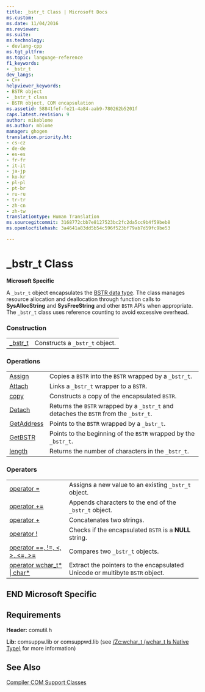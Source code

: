 ```yaml
---
title: _bstr_t Class | Microsoft Docs
ms.custom: 
ms.date: 11/04/2016
ms.reviewer: 
ms.suite: 
ms.technology:
- devlang-cpp
ms.tgt_pltfrm: 
ms.topic: language-reference
f1_keywords:
- _bstr_t
dev_langs:
- C++
helpviewer_keywords:
- BSTR object
- _bstr_t class
- BSTR object, COM encapsulation
ms.assetid: 58841fef-fe21-4a84-aab9-780262b5201f
caps.latest.revision: 9
author: mikeblome
ms.author: mblome
manager: ghogen
translation.priority.ht:
- cs-cz
- de-de
- es-es
- fr-fr
- it-it
- ja-jp
- ko-kr
- pl-pl
- pt-br
- ru-ru
- tr-tr
- zh-cn
- zh-tw
translationtype: Human Translation
ms.sourcegitcommit: 3168772cbb7e8127523bc2fc2da5cc9b4f59beb8
ms.openlocfilehash: 3a4641a83dd5b54c596f523bf79ab7d59fc9be53

---
```

# _bstr_t Class
**Microsoft Specific**  
  
 A `_bstr_t` object encapsulates the [BSTR data type](http://msdn.microsoft.com/en-us/1b2d7d2c-47af-4389-a6b6-b01b7e915228). The class manages resource allocation and deallocation through function calls to **SysAllocString** and **SysFreeString** and other `BSTR` APIs when appropriate. The `_bstr_t` class uses reference counting to avoid excessive overhead.  
  
### Construction  
  
|||  
|-|-|  
|[_bstr_t](../cpp/bstr-t-bstr-t.md)|Constructs a `_bstr_t` object.|  
  
### Operations  
  
|||  
|-|-|  
|[Assign](../cpp/bstr-t-assign.md)|Copies a `BSTR` into the `BSTR` wrapped by a `_bstr_t`.|  
|[Attach](../cpp/bstr-t-attach.md)|Links a `_bstr_t` wrapper to a `BSTR`.|  
|[copy](../cpp/bstr-t-copy.md)|Constructs a copy of the encapsulated `BSTR`.|  
|[Detach](../cpp/bstr-t-detach.md)|Returns the `BSTR` wrapped by a `_bstr_t` and detaches the `BSTR` from the `_bstr_t`.|  
|[GetAddress](../cpp/bstr-t-getaddress.md)|Points to the `BSTR` wrapped by a `_bstr_t`.|  
|[GetBSTR](../cpp/bstr-t-getbstr.md)|Points to the beginning of the `BSTR` wrapped by the `_bstr_t`.|  
|[length](../cpp/bstr-t-length.md)|Returns the number of characters in the `_bstr_t`.|  
  
### Operators  
  
|||  
|-|-|  
|[operator =](../cpp/bstr-t-operator-equal.md)|Assigns a new value to an existing `_bstr_t` object.|  
|[operator +=](../cpp/bstr-t-operator-add-equal-plus.md)|Appends characters to the end of the `_bstr_t` object.|  
|[operator +](../cpp/bstr-t-operator-add-equal-plus.md)|Concatenates two strings.|  
|[operator !](../cpp/bstr-t-operator-logical-not.md)|Checks if the encapsulated `BSTR` is a **NULL** string.|  
|[operator ==, !=, \<, >, \<=, >=](../cpp/bstr-t-relational-operators.md)|Compares two `_bstr_t` objects.|  
|[operator wchar_t* &#124; char\*](../cpp/bstr-t-wchar-t-star-bstr-t-char-star.md)|Extract the pointers to the encapsulated Unicode or multibyte `BSTR` object.|  
  
## END Microsoft Specific  
  
## Requirements  
 **Header:** comutil.h  
  
 **Lib:** comsuppw.lib or comsuppwd.lib (see [/Zc:wchar_t (wchar_t Is Native Type)](../build/reference/zc-wchar-t-wchar-t-is-native-type.md) for more information)  
  
## See Also  
 [Compiler COM Support Classes](../cpp/compiler-com-support-classes.md)


<!--HONumber=Jan17_HO1-->


